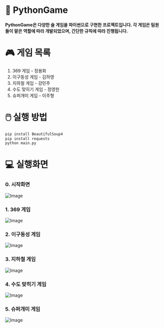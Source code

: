 # 📌 PythonGame
#### PythonGame은 다양한 술 게임을 파이썬으로 구현한 프로젝트입니다. 각 게임은 팀원들이 맡은 역할에 따라 개발되었으며, 간단한 규칙에 따라 진행됩니다.

# 🎮 게임 목록
1. 369 게임 - 정용화
2. 이구동성 게임 - 김하영
3. 지하철 게임 - 강민주
4. 수도 맞히기 게임 - 정영헌
5. 슈퍼개미 게임 - 이주형

# 🖱️ 실행 방법
```python
pip install BeautifulSoup4
pip install requests
python main.py
```

# 💻 실행화면
### 0. 시작화면
![Image](https://github.com/user-attachments/assets/954f67cb-fe53-40a6-9107-b1e1de7d7cc0)
### 1. 369 게임
![Image](https://github.com/user-attachments/assets/79956b03-50ee-4247-a1a6-b79452b55e93)
### 2. 이구동성 게임
![Image](https://github.com/user-attachments/assets/95e4bf50-4099-4d97-b6de-7726c7ee2866)
### 3. 지하철 게임
![Image](https://github.com/user-attachments/assets/67ae32bf-3506-4202-b752-a06534912f54)
### 4. 수도 맞히기 게임
![Image](https://github.com/user-attachments/assets/3930a1f9-9e8a-4a7a-9c16-33306752150f)
### 5. 슈퍼개미 게임
![Image](https://github.com/user-attachments/assets/132d2f02-edef-4511-b1e9-0352d988c681)
